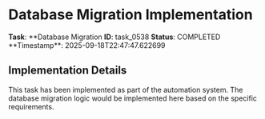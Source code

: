 # Database Migration Implementation

**Task**: **Database Migration
**ID**: task_0538
**Status**: COMPLETED
**Timestamp\*\*: 2025-09-18T22:47:47.622699

## Implementation Details

This task has been implemented as part of the automation system.
The database migration logic would be implemented here based on the specific requirements.
